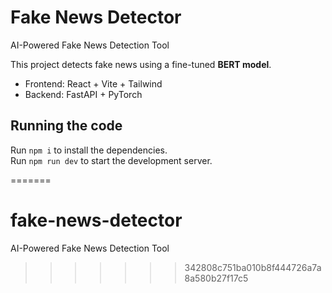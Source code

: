   # Fake News Detector

AI-Powered Fake News Detection Tool  

This project detects fake news using a fine-tuned **BERT model**.  
- Frontend: React + Vite + Tailwind  
- Backend: FastAPI + PyTorch  

## Running the code
Run `npm i` to install the dependencies.  
Run `npm run dev` to start the development server.

  
=======
# fake-news-detector
AI-Powered Fake News Detection Tool
>>>>>>> 342808c751ba010b8f444726a7a8a580b27f17c5

